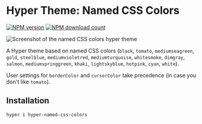 # Hyper Theme: Named CSS Colors

[![NPM version](https://img.shields.io/npm/v/hyper-named-css-colors.svg)](https://www.npmjs.com/hyper-named-css-colors) [![NPM download count](https://img.shields.io/npm/dm/hyper-named-css-colors.svg)](https://www.npmjs.com/hyper-named-css-colors)

![Screenshot of the named CSS colors hyper theme](https://file-ddlybblyep.now.sh)

A Hyper theme based on named CSS colors (`black`, `tomato`, `mediumseagreen`, `gold`, `steelblue`, `mediumvioletred`, `mediumturquoise`, `whitesmoke`, `dimgray`, `salmon`, `mediumspringgreen`, `khaki`, `lightskyblue`, `hotpink`, `cyan`, `white`).

User settings for `borderColor` and `cursorColor` take precedence (in case you don't like `tomato`).

## Installation

```sh
hyper i hyper-named-css-colors
```
